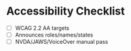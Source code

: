 # Accessibility Checklist
- [ ] WCAG 2.2 AA targets
- [ ] Announces roles/names/states
- [ ] NVDA/JAWS/VoiceOver manual pass
